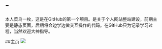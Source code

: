 # -
本人菜鸟一枚，这是在GitHub的第一个项目。是关于个人网站整站建设，前期主要是静态页面，后期将会边学边做交互操作的代码。在GitHub只为记录学习过程，当然欢迎大神指导。

##主页
![](https://github.com/zekersoft/WholeStationConstruction/img/screen.jpg)

